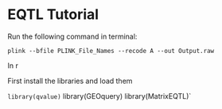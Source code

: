 # EQTL Tutorial


Run the following command in terminal:

`plink --bfile PLINK_File_Names --recode A --out Output.raw`

In r

First install the libraries and load them


`library(qvalue)`
library(GEOquery)
library(MatrixEQTL)`

